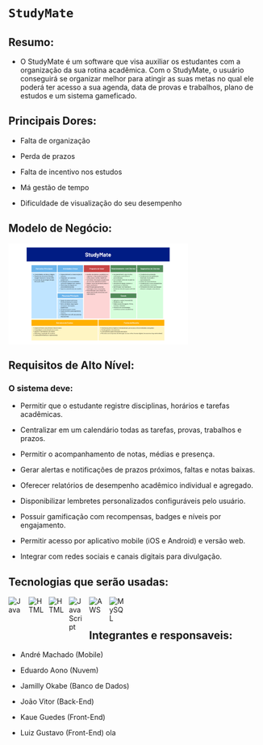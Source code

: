 
# `StudyMate`

## **Resumo:**
- O StudyMate é um software que visa auxiliar os estudantes com a organização da sua rotina acadêmica. Com o StudyMate, o usuário conseguirá se organizar melhor para atingir as suas metas no qual ele poderá ter acesso a sua agenda, data de provas e trabalhos, plano de estudos e um sistema gameficado.

## **Principais Dores:**
- Falta de organização

- Perda de prazos
- Falta de incentivo nos estudos
- Má gestão de tempo
- Dificuldade de visualização do seu desempenho

## **Modelo de Negócio:**
<p>
  <img 
    align="center" 
    alt="Modelo de Negócio" 
    height="200" 
    style="padding-right: 10px;" 
    src="docs/Canvas_StudyMate.png"
  />

## **Requisitos de Alto Nível:**
### O sistema deve: 

- Permitir que o estudante registre disciplinas, horários e tarefas acadêmicas. 

- Centralizar em um calendário todas as tarefas, provas, trabalhos e prazos. 

- Permitir o acompanhamento de notas, médias e presença. 

- Gerar alertas e notificações de prazos próximos, faltas e notas baixas. 

- Oferecer relatórios de desempenho acadêmico individual e agregado. 

- Disponibilizar lembretes personalizados configuráveis pelo usuário. 

- Possuir gamificação com recompensas, badges e níveis por engajamento. 

- Permitir acesso por aplicativo mobile (iOS e Android) e versão web. 

- Integrar com redes sociais e canais digitais para divulgação.

## **Tecnologias que serão usadas:**
<img 
    align="left" 
    alt="Java"
    title="Java" 
    width="30px" 
    style="padding-right: 10px;" 
src="https://cdn.jsdelivr.net/gh/devicons/devicon@latest/icons/java/java-original.svg" 
/>
<img 
    align="left" 
    alt="HTML"
    title="HTML" 
    width="30px" 
    style="padding-right: 10px;" 
src="https://cdn.jsdelivr.net/gh/devicons/devicon@latest/icons/html5/html5-original.svg" 
/><img 
    align="left" 
    alt="HTML"
    title="HTML" 
    width="30px" 
    style="padding-right: 10px;" 
src="https://cdn.jsdelivr.net/gh/devicons/devicon@latest/icons/css3/css3-original.svg" 
/>
<img 
    align="left" 
    alt="JavaScript"
    title="JavaScript" 
    width="30px" 
    style="padding-right: 10px;" 
src="https://cdn.jsdelivr.net/gh/devicons/devicon@latest/icons/javascript/javascript-original.svg" 
/>
<img 
    align="left" 
    alt="AWS"
    title="AWS" 
    width="30px" 
    style="padding-right: 10px;" 
src="https://cdn.jsdelivr.net/gh/devicons/devicon@latest/icons/amazonwebservices/amazonwebservices-original-wordmark.svg" 
/>
<img 
    align="left" 
    alt="MySQL"
    title="MySQL" 
    width="30px" 
    style="padding-right: 10px;" 
src="https://cdn.jsdelivr.net/gh/devicons/devicon@latest/icons/mysql/mysql-original.svg" 
/>


<br/>
<br/>

## **Integrantes e responsaveis:**
- André Machado (Mobile)

- Eduardo Aono (Nuvem)

- Jamilly Okabe  (Banco de Dados)

- João Vitor    (Back-End)

- Kaue Guedes   (Front-End)

- Luiz Gustavo (Front-End)
ola
